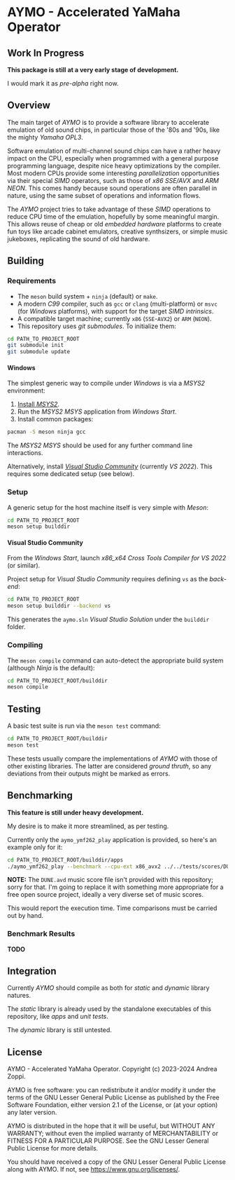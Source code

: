 # AYMO - Accelerated YaMaha Operator


## Work In Progress

**This package is still at a very early stage of development.**

I would mark it as *pre-alpha* right now.


## Overview

The main target of *AYMO* is to provide a software library to accelerate emulation of old sound chips, in particular those of the '80s and '90s, like the mighty *Yamaha OPL3*.

Software emulation of multi-channel sound chips can have a rather heavy impact on the CPU, especially when programmed with a general purpose programming language, despite nice heavy optimizations by the compiler.
Most modern CPUs provide some interesting *parallelization* opportunities via their special *SIMD* operators, such as those of *x86 SSE/AVX* and *ARM NEON*.
This comes handy because sound operations are often parallel in nature, using the same subset of operations and information flows.

The *AYMO* project tries to take advantage of these *SIMD* operations to reduce CPU time of the emulation, hopefully by some meaningful margin.
This allows reuse of cheap or old *embedded hardware* platforms to create fun toys like arcade cabinet emulators, creative synthsizers, or simple music jukeboxes, replicating the sound of old hardware.


## Building


### Requirements

* The `meson` build system + `ninja` (default) or `make`.
* A modern *C99* compiler, such as `gcc` or `clang` (multi-platform) or `msvc` (for *Windows* platforms), with support for the target *SIMD intrinsics*.
* A compatible target machine; currently `x86` (`SSE`-`AVX2`) or `ARM` (`NEON`).
* This repository uses *git submodules*. To initialize them:

```sh
cd PATH_TO_PROJECT_ROOT
git submodule init
git submodule update
```


#### Windows

The simplest generic way to compile under *Windows* is via a *MSYS2* environment:

1. [Install *MSYS2*](https://www.msys2.org/wiki/MSYS2-installation/).
2. Run the *MSYS2 MSYS* application from *Windows Start*.
3. Install common packages:

```sh
pacman -S meson ninja gcc
```

The *MSYS2 MSYS* should be used for any further command line interactions.

Alternatively, install [*Visual Studio Community*](https://visualstudio.microsoft.com/vs/community/) (currently *VS 2022*).
This requires some dedicated setup (see below).


### Setup

A generic setup for the host machine itself is very simple with *Meson*:

```sh
cd PATH_TO_PROJECT_ROOT
meson setup builddir
```


#### Visual Studio Community

From the *Windows Start*, launch *x86_x64 Cross Tools Compiler for VS 2022* (or similar).

Project setup for *Visual Studio Community* requires defining `vs` as the *back-end*:

```sh
cd PATH_TO_PROJECT_ROOT
meson setup builddir --backend vs
```

This generates the `aymo.sln` *Visual Studio Solution* under the `builddir` folder.


### Compiling

The `meson compile` command can auto-detect the appropriate build system (although *Ninja* is the default):

```sh
cd PATH_TO_PROJECT_ROOT/builddir
meson compile
```


## Testing

A basic test suite is run via the `meson test` command:

```sh
cd PATH_TO_PROJECT_ROOT/builddir
meson test
```

These tests usually compare the implementations of *AYMO* with those of other existing libraries. The latter are considered *ground thruth*, so any deviations from their outputs might be marked as errors.


## Benchmarking

**This feature is still under heavy development.**

My desire is to make it more streamlined, as per testing.

Currently only the `aymo_ymf262_play` application is provided, so here's an example only for it:

```sh
cd PATH_TO_PROJECT_ROOT/builddir/apps
./aymo_ymf262_play --benchmark --cpu-ext x86_avx2 ../../tests/scores/DUNE.avd
```

**NOTE:** The `DUNE.avd` music score file isn't provided with this repository; sorry for that.
I'm going to replace it with something more appropriate for a free open source project, ideally a very diverse set of music scores.

This would report the execution time.
Time comparisons must be carried out by hand.


### Benchmark Results

**TODO**


## Integration

Currently *AYMO* should compile as both for *static* and *dynamic* library natures.

The *static* library is already used by the standalone executables of this repository, like *apps* and *unit tests*.

The *dynamic* library is still untested.


## License

AYMO - Accelerated YaMaha Operator.
Copyright (c) 2023-2024 Andrea Zoppi.

AYMO is free software: you can redistribute it and/or modify it under the
terms of the GNU Lesser General Public License as published by the Free
Software Foundation, either version 2.1 of the License, or (at your option)
any later version.

AYMO is distributed in the hope that it will be useful, but WITHOUT ANY
WARRANTY; without even the implied warranty of MERCHANTABILITY or FITNESS
FOR A PARTICULAR PURPOSE.  See the GNU Lesser General Public License for
more details.

You should have received a copy of the GNU Lesser General Public License
along with AYMO. If not, see <https://www.gnu.org/licenses/>.
